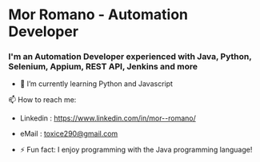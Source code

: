# Mor Romano - Automation Developer

### I'm an Automation Developer experienced with Java, Python, Selenium, Appium, REST API, Jenkins and more

- 🌱 I’m currently learning Python and Javascript


📫 How to reach me:

- Linkedin : https://www.linkedin.com/in/mor--romano/
- eMail : toxice290@gmail.com


- ⚡ Fun fact: I enjoy programming with the Java programming language!
